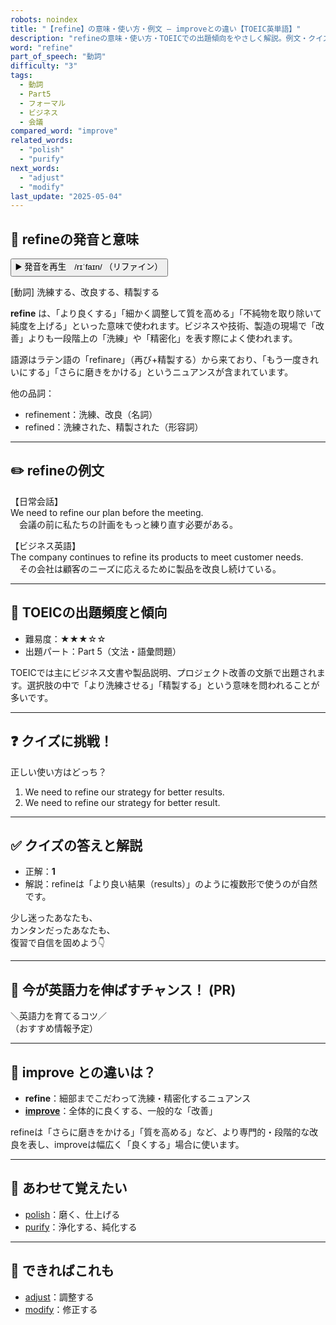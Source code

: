 ```yaml
---
robots: noindex
title: "【refine】の意味・使い方・例文 ― improveとの違い【TOEIC英単語】"
description: "refineの意味・使い方・TOEICでの出題傾向をやさしく解説。例文・クイズ付きでimproveとの違いもわかりやすく学べます。"
word: "refine"
part_of_speech: "動詞"
difficulty: "3"
tags:
  - 動詞
  - Part5
  - フォーマル
  - ビジネス
  - 会議
compared_word: "improve"
related_words:
  - "polish"
  - "purify"
next_words:
  - "adjust"
  - "modify"
last_update: "2025-05-04"
---
```


## 🔰 refineの発音と意味

<button class="play-audio" onclick="playTTS('refine')">
  <span class="play-audio-main">
    ▶️ 発音を再生　/rɪˈfaɪn/
  </span>
  <span class="play-audio-sub">
    （リファイン）
  </span>
</button>

[動詞] 洗練する、改良する、精製する

**refine** は、「より良くする」「細かく調整して質を高める」「不純物を取り除いて純度を上げる」といった意味で使われます。ビジネスや技術、製造の現場で「改善」よりも一段階上の「洗練」や「精密化」を表す際によく使われます。

語源はラテン語の「refinare」（再び+精製する）から来ており、「もう一度きれいにする」「さらに磨きをかける」というニュアンスが含まれています。

他の品詞：  
- refinement：洗練、改良（名詞）
- refined：洗練された、精製された（形容詞）

---

## ✏️ refineの例文

【日常会話】  
We need to refine our plan before the meeting.  
　会議の前に私たちの計画をもっと練り直す必要がある。

【ビジネス英語】  
The company continues to refine its products to meet customer needs.  
　その会社は顧客のニーズに応えるために製品を改良し続けている。

---

## 🎯 TOEICの出題頻度と傾向

- 難易度：★★★☆☆
- 出題パート：Part 5（文法・語彙問題）

TOEICでは主にビジネス文書や製品説明、プロジェクト改善の文脈で出題されます。選択肢の中で「より洗練させる」「精製する」という意味を問われることが多いです。

---

## ❓ クイズに挑戦！

正しい使い方はどっち？

1. We need to refine our strategy for better results.  
2. We need to refine our strategy for better result.

---

## ✅ クイズの答えと解説

- 正解：**1**
- 解説：refineは「より良い結果（results）」のように複数形で使うのが自然です。

少し迷ったあなたも、  
カンタンだったあなたも、  
復習で自信を固めよう👇️

---

## 🚀 今が英語力を伸ばすチャンス！ (PR)

<div class="info-center">
＼英語力を育てるコツ／<br>  
（おすすめ情報予定）
</div>

---

## 🤔  improve との違いは？

- **refine**：細部までこだわって洗練・精密化するニュアンス
- **[improve](/word/improve/)**：全体的に良くする、一般的な「改善」

refineは「さらに磨きをかける」「質を高める」など、より専門的・段階的な改良を表し、improveは幅広く「良くする」場合に使います。

---

## 🧩 あわせて覚えたい

- [polish](/word/polish/)：磨く、仕上げる
- [purify](/word/purify/)：浄化する、純化する

---

## 📖 できればこれも

- [adjust](/word/adjust/)：調整する
- [modify](/word/modify/)：修正する

<!-- cvid: aid11_bid04 -->
